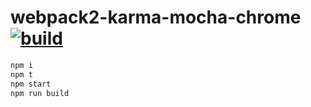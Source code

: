 webpack2-karma-mocha-chrome [![build](https://travis-ci.org/daggerok/webpack-playground.svg?branch=webpack2-karma-mocha-chrome)](https://travis-ci.org/daggerok/webpack-playground)
========

```sh
npm i
npm t
npm start
npm run build
```
